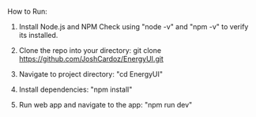 How to Run:

1. Install Node.js and NPM
Check using "node -v" and "npm -v" to verify its installed.

2. Clone the repo into your directory:
git clone https://github.com/JoshCardoz/EnergyUI.git

3. Navigate to project directory:
"cd EnergyUI"

4. Install dependencies: 
"npm install"

5. Run web app and navigate to the app:
"npm run dev"


